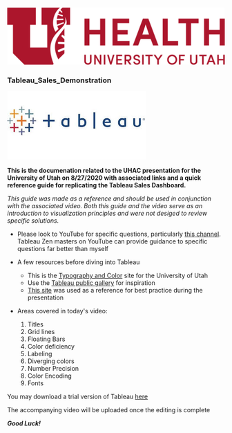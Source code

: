 ![UHealth](https://github.com/jedidiesel/Tableau_Sales_Demonstration/blob/master/U%20Health_horizontal_png_red.png)

### Tableau_Sales_Demonstration

![Talbeau](https://github.com/jedidiesel/Tableau_Sales_Demonstration/blob/master/Tableau%20Logo.jpg)

**This is the documenation related to the UHAC presentation for the University of Utah on 8/27/2020 with associated links and a quick reference guide for replicating the Tableau Sales Dashboard.**

*This guide was made as a reference and should be used in conjunction with the associated video. Both this guide and the video serve as an introduction to visualization principles and were not desiged to review specific solutions.*

- Please look to YouTube for specific questions, particularly [this channel](https://www.youtube.com/user/kriebela). Tableau Zen masters on YouTube can provide guidance to specific questions far better than myself

-	A few resources before diving into Tableau
    - This is the [Typography and Color](https://healthcare.utah.edu/brand-and-style-guide/typography-color.php) site for the University of Utah
    - Use the [Tableau public gallery](https://public.tableau.com/en-us/gallery/?tab=viz-of-the-day&type=viz-of-the-day) for inspiration
    - [This site](https://public.tableau.com/profile/kevin.flerlage#!/vizhome/SimpleStepsforBetterDesign/TitlePage?publish=yes) was used as a reference for best practice during the presentation

- Areas covered in today's video:
  1. Titles
  2. Grid lines
  7. Floating Bars
  9. Color deficiency
  14. Labeling
  18. Diverging colors
  20. Number Precision
  21. Color Encoding
  25. Fonts
  
 You may download a trial version of Tableau [here](https://www.tableau.com/trial/tableau-software?utm_campaign_id=2017049&utm_campaign=Prospecting-PROD-ALL-ALL-ALL-ALL&utm_medium=Paid+Search&utm_source=Google+Search&utm_language=EN&utm_country=USCA&kw=tableau%20desktop&adgroup=CTX-Brand-Tableau+Desktop-E&adused=RESP&matchtype=e&placement=&gclid=Cj0KCQjws536BRDTARIsANeUZ5_mXIE1C2Ec4CKCbr6tCnuYmk8orYoDGKiSZv1ILKqUusg_kFD6-poaAvnfEALw_wcB&gclsrc=aw.ds)
 
 The accompanying video will be uploaded once the editing is complete

***Good Luck!***
